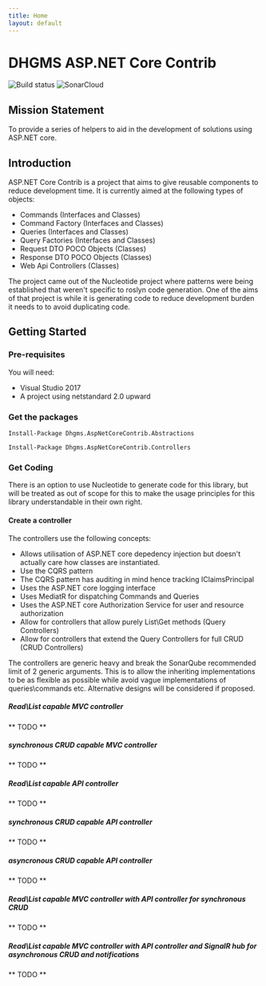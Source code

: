 ```yaml
---
title: Home
layout: default
---
```

# DHGMS ASP.NET Core Contrib

![Build status](https://ci.appveyor.com/api/projects/status/mhmcqmuqsxi4tc52?svg=true)
![SonarCloud](https://sonarcloud.io/api/project_badges/quality_gate?project=Dhgms.AspNetCoreContrib)

## Mission Statement

To provide a series of helpers to aid in the development of solutions using ASP.NET core.

## Introduction

ASP.NET Core Contrib is a project that aims to give reusable components to reduce development time. It is currently aimed at the following types of objects:

* Commands (Interfaces and Classes)
* Command Factory (Interfaces and Classes)
* Queries (Interfaces and Classes)
* Query Factories (Interfaces and Classes)
* Request DTO POCO Objects (Classes)
* Response DTO POCO Objects (Classes)
* Web Api Controllers (Classes)

<div class="alert alert-info" role="alert">
  The project came out of the Nucleotide project where patterns were being established that weren't specific to roslyn code generation. One of the aims of that project is while it is generating code to reduce development burden it needs to to avoid duplicating code.
</div>

## Getting Started

### Pre-requisites

You will need:
* Visual Studio 2017
* A project using netstandard 2.0 upward

### Get the packages

` Install-Package Dhgms.AspNetCoreContrib.Abstractions `

` Install-Package Dhgms.AspNetCoreContrib.Controllers `

### Get Coding

<div class="alert alert-info" role="alert">
  There is an option to use Nucleotide to generate code for this library, but will be treated as out of scope for this to make the usage principles for this library understandable in their own right.
</div>

#### Create a controller

The controllers use the following concepts:

* Allows utilisation of ASP.NET core depedency injection but doesn't actually care how classes are instantiated.
* Use the CQRS pattern
* The CQRS pattern has auditing in mind hence tracking IClaimsPrincipal
* Uses the ASP.NET core logging interface
* Uses MediatR for dispatching Commands and Queries
* Uses the ASP.NET core Authorization Service for user and resource authorization
* Allow for controllers that allow purely List\Get methods (Query Controllers)
* Allow for controllers that extend the Query Controllers for full CRUD (CRUD Controllers)

<div class="alert alert-info" role="alert">
  The controllers are generic heavy and break the SonarQube recommended limit of 2 generic arguments. This is to allow the inheriting implementations to be as flexible as possible while avoid vague implementations of queries\commands etc. Alternative designs will be considered if proposed.
</div>

##### Read\List capable MVC controller

** TODO **

##### synchronous CRUD capable MVC controller

** TODO **

##### Read\List capable API controller

** TODO **

##### synchronous CRUD capable API controller

** TODO **

##### asyncronous CRUD capable API controller

** TODO **

##### Read\List capable MVC controller with API controller for synchronous CRUD

** TODO **

##### Read\List capable MVC controller with API controller and SignalR hub for asynchronous CRUD and notifications

** TODO **